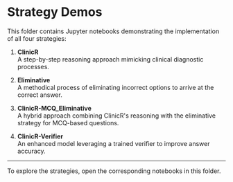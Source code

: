 # Strategy Demos

This folder contains Jupyter notebooks demonstrating the implementation of all four strategies:

1. **ClinicR**  
   A step-by-step reasoning approach mimicking clinical diagnostic processes.

2. **Eliminative**  
   A methodical process of eliminating incorrect options to arrive at the correct answer.

3. **ClinicR-MCQ_Eliminative**  
   A hybrid approach combining ClinicR's reasoning with the eliminative strategy for MCQ-based questions.

4. **ClinicR-Verifier**  
   An enhanced model leveraging a trained verifier to improve answer accuracy.

---

To explore the strategies, open the corresponding notebooks in this folder.

